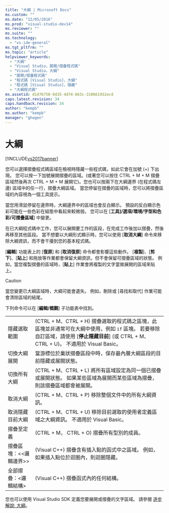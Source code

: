 ```yaml
---
title: "大綱 | Microsoft Docs"
ms.custom: ""
ms.date: "12/05/2016"
ms.prod: "visual-studio-dev14"
ms.reviewer: ""
ms.suite: ""
ms.technology: 
  - "vs-ide-general"
ms.tgt_pltfrm: ""
ms.topic: "article"
helpviewer_keywords: 
  - "大綱"
  - "Visual Studio，展開/摺疊程式碼"
  - "Visual Studio，大綱"
  - "展開/摺疊程式碼"
  - "程式碼 [Visual Studio]，大綱"
  - "程式碼 [Visual Studio]，隱藏"
  - "大綱程式碼"
ms.assetid: d1476758-9d35-4d74-b63c-310661932ecd
caps.latest.revision: 34
caps.handback.revision: 34
author: "kempb"
ms.author: "kempb"
manager: "ghogen"
---
```

# 大綱
[!INCLUDE[vs2017banner](../code-quality/includes/vs2017banner.md)]

您可以選擇摺疊程式碼區域在檢視時隱藏一些程式碼，如此它會在加號 \(\+\) 下出現。  您可以按一下加號展開摺疊的區域。\(或著您可以按住 CTRL \+ M \+ M 摺疊區域然後再次 CTRL \+ M \+ M 展開它\)。您也可以按兩下在大綱邊界 \(在程式碼左邊\) 區域中的任一行，摺疊大綱區域。  當您停留在摺疊的區域時，您可以將摺疊區域的內容視為一個工具提示。  
  
 當您用滑鼠停留在邊界時，大綱邊界中的區域也會反白顯示。  預設的反白顯示色彩可能在一些色彩在組態中看起來較微弱。  您可以在 \[**工具\]\/選項\/環境\/字型和色彩\/可摺疊區域**\] 中變更。  
  
 在已大綱程式碼中工作，您可以展開要工作的區段，在完成工作後加以摺疊，然後再移至其他區段。  當不想要以大綱形式顯示時，您可以使用 \[**取消大綱**\] 命令來移除大綱資訊，而不會干擾到您的基本程式碼。  
  
 \[**編輯**\] 功能表上的 \[**復原**\] 和 \[**取消復原**\] 命令都會影響這些動作。  \[**複製**\]、\[**剪下**\]、\[**貼上**\] 和拖放等作業都會保留大綱資訊，但不會保留可摺疊區域的狀態。  例如，當您複製摺疊的區域時，\[**貼上**\] 作業會將複製的文字當做展開的區域來貼上。  
  
> [!CAUTION]
>  當您變更已大綱區域時，大綱可能會遺失。  例如，刪除或 \[尋找和取代\] 作業可能會清除區域的結尾。  
  
 下列命令可以在 \[**編輯\/概觀**\] 子功能表中找到。  
  
|||  
|-|-|  
|隱藏選取範圍|\(CTRL \+ M、CTRL \+ H\) 摺疊選取的程式碼之區塊，此區塊並非通常可在大綱中使用，例如 `if` 區塊。  若要移除自訂區域，請使用 \[**停止隱藏目前**\] \(或 CTRL \+ M、CTRL \+ U\)。  不適用於 Visual Basic。|  
|切換大綱展開|當游標位於巢狀摺疊區段中時，保存最內層大綱區段的目前隱藏或展開狀態。|  
|切換所有大綱|\(CTRL \+ M、CTRL \+ L\) 將所有區域設定為同一個已摺疊或展開狀態。  如果某些區域為展開而某些區域為摺疊，則該摺疊區域都會被展開。|  
|取消大綱|\(CTRL \+ M、CTRL \+ P\) 移除整個文件中的所有大綱資訊。|  
|取消隱藏目前大綱|\(CTRL \+ M、CTRL \+ U\) 移除目前選取的使用者定義區域之大綱資訊。  不適用於 Visual Basic。|  
|摺疊至定義|\(CTRL \+ M， CTRL \+ O\) 摺疊所有型別的成員。|  
|摺疊區塊：\<\<邏輯邊界\>\>|\(Visual C\+\+\) 摺疊含有插入點的函式中之區域。  例如，如果插入點位於迴圈內，則迴圈隱藏。|  
|全部摺疊：\<邏輯結構\>|\(Visual C\+\+\) 摺疊函式內的任何結構。|  
  
 您也可以使用 Visual Studio SDK 定義您要展開或摺疊的文字區域。  請參閱 [逐步解說: 大綱](../extensibility/walkthrough-outlining.md)。